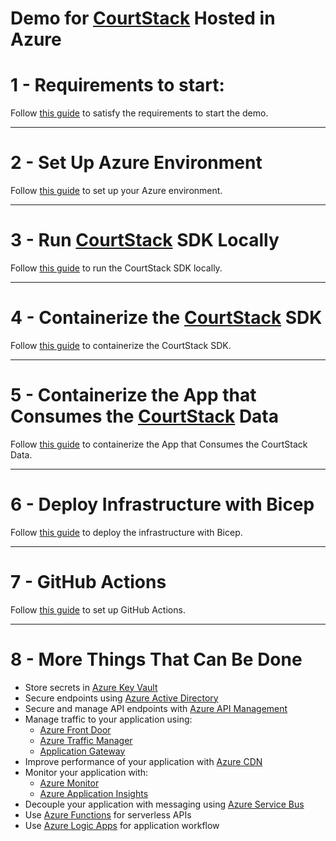 # Demo for [CourtStack](https://courtstack.org) Hosted in Azure
# 1 - Requirements to start:
Follow [this guide](Requirements.md) to satisfy the requirements to start the demo.

---
# 2 - Set Up Azure Environment
Follow [this guide](SetUpAzure.md) to set up your Azure environment.

---
# 3 - Run [CourtStack](https://courtstack.org) SDK Locally

Follow [this guide](RunSDK.md) to run the CourtStack SDK locally.

---
# 4 - Containerize the [CourtStack](https://courtstack.org) SDK
Follow [this guide](ContainerizeSDK.md) to containerize the CourtStack SDK.

---
# 5 - Containerize the App that Consumes the [CourtStack](https://courtstack.org) Data
Follow [this guide](ContainerizeApp.md) to containerize the App that Consumes the CourtStack Data.

---
# 6 - Deploy Infrastructure with Bicep
Follow [this guide](DeployBicep.md) to deploy the infrastructure with Bicep.

---
# 7 - GitHub Actions
Follow [this guide](GitHubActions.md) to set up GitHub Actions.

---
# 8 - More Things That Can Be Done
* Store secrets in [Azure Key Vault](https://learn.microsoft.com/en-us/azure/key-vault/general/basic-concepts)
* Secure endpoints using [Azure Active Directory](https://docs.microsoft.com/en-us/azure/active-directory)
* Secure and manage API endpoints with [Azure API Management](https://docs.microsoft.com/en-us/azure/api-management)
* Manage traffic to your application using:
  * [Azure Front Door](https://docs.microsoft.com/en-us/azure/frontdoor/front-door-overview)
  * [Azure Traffic Manager](https://docs.microsoft.com/en-us/azure/traffic-manager/traffic-manager-overview)
  * [Application Gateway](https://docs.microsoft.com/en-us/azure/application-gateway/overview)
* Improve performance of your application with [Azure CDN](https://docs.microsoft.com/en-us/azure/cdn/cdn-overview)
* Monitor your application with:
  * [Azure Monitor](https://docs.microsoft.com/en-us/azure/azure-monitor/overview)
  * [Azure Application Insights](https://docs.microsoft.com/en-us/azure/azure-monitor/app/app-insights-overview)
* Decouple your application with messaging using [Azure Service Bus](https://docs.microsoft.com/en-us/azure/service-bus-messaging/service-bus-messaging-overview)
* Use [Azure Functions](https://docs.microsoft.com/en-us/azure/azure-functions/functions-overview) for serverless APIs
* Use [Azure Logic Apps](https://docs.microsoft.com/en-us/azure/logic-apps/logic-apps-overview) for application workflow
